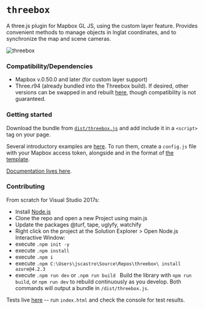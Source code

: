 # `threebox`

A three.js plugin for Mapbox GL JS, using the custom layer feature. Provides convenient methods to manage objects in lnglat coordinates, and to synchronize the map and scene cameras.

<img alt="threebox" src="docs/gallery.jpg">

### Compatibility/Dependencies

- Mapbox v.0.50.0 and later (for custom layer support)
- Three.r94 (already bundled into the Threebox build). If desired, other versions can be swapped in and rebuilt [here](https://github.com/peterqliu/threebox/blob/master/src/three.js), though compatibility is not guaranteed.

### Getting started

Download the bundle from [`dist/threebox.js`](dist/threebox.js) and add include it in a `<script>` tag on your page.

Several introductory examples are [here](https://github.com/peterqliu/threebox/tree/master/examples). To run them, create a `config.js` file with your Mapbox access token, alongside and in the format of [the template](https://github.com/peterqliu/threebox/blob/master/examples/config_template.js).

[Documentation lives here](docs/Threebox.md).

### Contributing

From scratch for Visual Studio 2017s:
- Install [Node.js](https://nodejs.org/en/) 
- Clone the repo and open a new Project using main.js
- Update the packages @turf, tape, uglyfy, watchify
- Right click on the project at the Solution Explorer > Open Node.js Interactive Window:
- execute `.npm init -y`
- execute `.npm install`
- execute `.npm i`
- execute `.npm C:\Users\jscastro\Source\Repos\threebox\ install azure@4.2.3`
- execute `.npm run dev` or `.npm run build
`
Build the library with `npm run build`, or `npm run dev` to rebuild continuously as you develop. Both commands will output a bundle in `/dist/threebox.js`.

Tests live [here](tests/) -- run `index.html` and check the console for test results.


